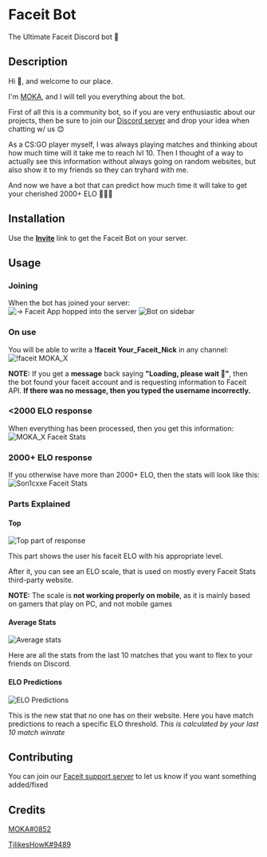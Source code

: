 # Faceit Bot

The Ultimate Faceit Discord bot 💪

## Description

Hi 👋, and welcome to our place. 

I'm [MOKA](), and I will tell you everything about the bot.

First of all this is a community bot, so if you are very enthusiastic about our projects, then be sure to join our [Discord server](https://discord.gg/8XWrVCZQZX) and drop your idea when chatting w/ us 😊

As a CS:GO player myself, I was always playing matches and thinking about how much time will it take me to reach lvl 10. Then I thought of a way to actually see this information without always going on random websites, but also show it to my friends so they can tryhard with me.

And now we have a bot that can predict how much time it will take to get your cherished 2000+ ELO 🎉🎉🎉

## Installation

Use the [**Invite**](https://discord.com/oauth2/authorize?client_id=973146136850366474&scope=bot&permissions=8) link to get the Faceit Bot on your server.

## Usage

### Joining

When the bot has joined your server:
![-> Faceit App hopped into the server](https://cdn.discordapp.com/attachments/561946340083499015/978328003488653312/unknown.png)
![Bot on sidebar](https://cdn.discordapp.com/attachments/561946340083499015/978328065195278416/unknown.png)

### On use

You will be able to write a **!faceit Your_Faceit_Nick** in any channel:
![!faceit MOKA_X](https://cdn.discordapp.com/attachments/561946340083499015/978328542595153991/unknown.png)

**NOTE:**
If you get a **message** back saying **"Loading, please wait 🙏"**, then the bot found your faceit account and is requesting information to Faceit API. **If there was no message, then you typed the username incorrectly.**

### <2000 ELO response

When everything has been processed, then you get this information:
![MOKA_X Faceit Stats](https://cdn.discordapp.com/attachments/561946340083499015/978328649419853824/unknown.png)

### 2000+ ELO response

If you otherwise have more than 2000+ ELO, then the stats will look like this:
![Son1cxxe Faceit Stats](https://cdn.discordapp.com/attachments/561946340083499015/978329108608090143/unknown.png)

### Parts Explained

#### Top

![Top part of response](https://cdn.discordapp.com/attachments/561946340083499015/978332874975641600/unknown.png)

This part shows the user his faceit ELO with his appropriate level.

After it, you can see an ELO scale, that is used on mostly every Faceit Stats third-party website.

**NOTE:** The scale is **not working properly on mobile**, as it is mainly based on gamers that play on PC, and not mobile games

####  Average Stats

![Average stats](https://cdn.discordapp.com/attachments/561946340083499015/978334212421738526/unknown.png)

Here are all the stats from the last 10 matches that you want to flex to your friends on Discord.

#### ELO Predictions

![ELO Predictions](https://cdn.discordapp.com/attachments/561946340083499015/978334572238471178/unknown.png)

This is the new stat that no one has on their website. Here you have match predictions to reach a specific ELO threshold. *This is calculated by your last 10 match winrate*

## Contributing
You can join our [Faceit support server](https://discord.gg/8XWrVCZQZX) to let us know if you want something added/fixed

## Credits
[MOKA#0852](https://github.com/prostomokasin)

[TjlikesHowK#9489](https://www.faceit.com/en/players/TjlikesHK)